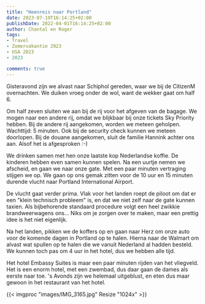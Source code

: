 ```yaml
---
title: "Heenreis naar Portland"
date: 2023-07-19T16:14:25+02:00
publishDate: 2022-04-01T16:14:25+02:00
author: Chantal en Roger
tags:
- Travel
- Zomervakantie 2023
- USA 2023
- 2023

comments: true
---
```


Gisteravond zijn we alvast naar Schiphol gereden, waar we bij de CitizenM overnachten. We duiken vroeg onder de wol, want de wekker gaat om half 6.

Om half zeven sluiten we aan bij de rij voor het afgeven van de bagage. We mogen naar een andere rij, omdat we blijkbaar bij onze tickets Sky Priority hebben. Bij de andere rij aangekomen, worden we meteen geholpen. Wachttijd: 5 minuten. Ook bij de security check kunnen we meteen doorlopen. Bij de douane aangekomen, sluit de familie Hannink achter ons aan. Alsof het is afgesproken :-)

We drinken samen met hen onze laatste kop Nederlandse koffie. De kinderen hebben even samen kunnen spelen. Na een uurtje nemen we afscheid, en gaan we naar onze gate. Met een paar minuten vertraging stijgen we op. We gaan op ons gemak zitten voor de 10 uur en 15 minuten durende vlucht naar Portland International Airport.

De vlucht gaat verder prima. Vlak voor het landen roept de piloot om dat er een "klein technisch probleem" is, en dat we niet zelf naar de gate kunnen taxien. Als bijbehorende standaard procedure volgt een heel zwikkie brandweerwagens ons... Niks om je zorgen over te maken, maar een prettig idee is het niet eigenlijk.

Na het landen, pikken we de koffers op en gaan naar Herz om onze auto voor de komende dagen in Portland op te halen. Hierna naar de Walmart om alvast wat spullen op te halen die we vanuit Nederland al hadden besteld. We kunnen toch pas om 4 uur in het hotel, dus we hebben alle tijd.

Het hotel Embassy Suites is maar een paar minuten rijden van het vliegveld. Het is een enorm hotel, met een zwembad, dus daar gaan de dames als eerste naar toe. 's Avonds zijn we helemaal uitgeblust, en eten dus maar gewoon in het restaurant van het hotel.

{{< imgproc "images/IMG_3165.jpg" Resize "1024x" >}}
